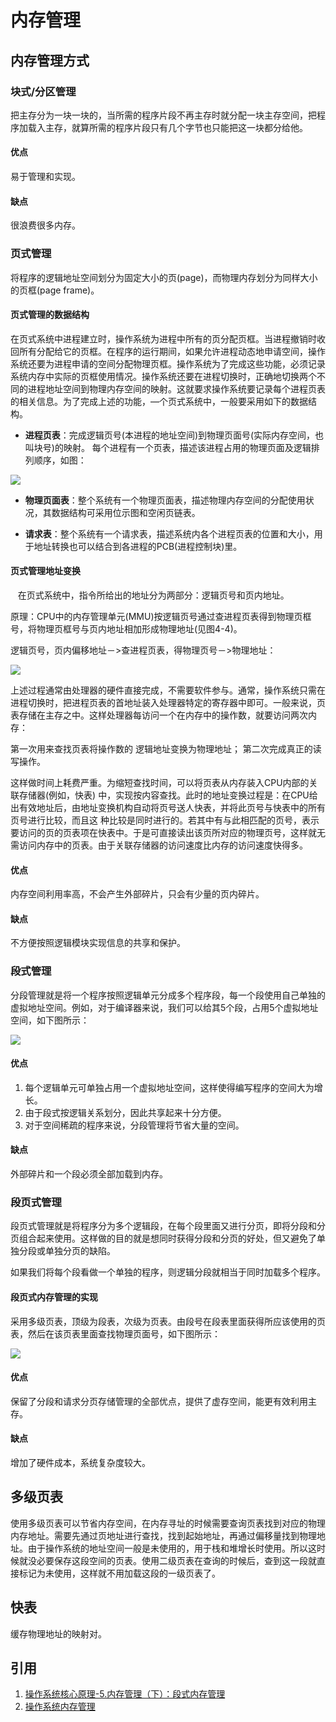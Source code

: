 # 内存管理

## 内存管理方式

### 块式/分区管理

把主存分为一块一块的，当所需的程序片段不再主存时就分配一块主存空间，把程序加载入主存，就算所需的程序片段只有几个字节也只能把这一块都分给他。

#### 优点

易于管理和实现。

#### 缺点

很浪费很多内存。

### 页式管理

将程序的逻辑地址空间划分为固定大小的页(page)，而物理内存划分为同样大小的页框(page frame)。

#### 页式管理的数据结构

在页式系统中进程建立时，操作系统为进程中所有的页分配页框。当进程撤销时收回所有分配给它的页框。在程序的运行期间，如果允许进程动态地申请空间，操作系统还要为进程申请的空间分配物理页框。操作系统为了完成这些功能，必须记录系统内存中实际的页框使用情况。操作系统还要在进程切换时，正确地切换两个不同的进程地址空间到物理内存空间的映射。这就要求操作系统要记录每个进程页表的相关信息。为了完成上述的功能，—个页式系统中，一般要采用如下的数据结构。

- **进程页表**：完成逻辑页号(本进程的地址空间)到物理页面号(实际内存空间，也叫块号)的映射。
每个进程有一个页表，描述该进程占用的物理页面及逻辑排列顺序，如图：

![](images/内存管理/进程页表.png)

- **物理页面表**：整个系统有一个物理页面表，描述物理内存空间的分配使用状况，其数据结构可采用位示图和空闲页链表。

- **请求表**：整个系统有一个请求表，描述系统内各个进程页表的位置和大小，用于地址转换也可以结合到各进程的PCB(进程控制块)里。

#### 页式管理地址变换
  
在页式系统中，指令所给出的地址分为两部分：逻辑页号和页内地址。

原理：CPU中的内存管理单元(MMU)按逻辑页号通过查进程页表得到物理页框号，将物理页框号与页内地址相加形成物理地址(见图4-4)。

逻辑页号，页内偏移地址－>查进程页表，得物理页号－>物理地址：

![](images/内存管理/页式管理的地址变换.png)

上述过程通常由处理器的硬件直接完成，不需要软件参与。通常，操作系统只需在进程切换时，把进程页表的首地址装入处理器特定的寄存器中即可。一般来说，页表存储在主存之中。这样处理器每访问一个在内存中的操作数，就要访问两次内存：

第一次用来查找页表将操作数的 逻辑地址变换为物理地址；
第二次完成真正的读写操作。       

这样做时间上耗费严重。为缩短查找时间，可以将页表从内存装入CPU内部的关联存储器(例如，快表) 中，实现按内容查找。此时的地址变换过程是：在CPU给出有效地址后，由地址变换机构自动将页号送人快表，并将此页号与快表中的所有页号进行比较，而且这 种比较是同时进行的。若其中有与此相匹配的页号，表示要访问的页的页表项在快表中。于是可直接读出该页所对应的物理页号，这样就无需访问内存中的页表。由于关联存储器的访问速度比内存的访问速度快得多。

#### 优点

内存空间利用率高，不会产生外部碎片，只会有少量的页内碎片。

#### 缺点

不方便按照逻辑模块实现信息的共享和保护。

### 段式管理

分段管理就是将一个程序按照逻辑单元分成多个程序段，每一个段使用自己单独的虚拟地址空间。例如，对于编译器来说，我们可以给其5个段，占用5个虚拟地址空间，如下图所示：

![](images/内存管理/段式管理.png)

#### 优点

1. 每个逻辑单元可单独占用一个虚拟地址空间，这样使得编写程序的空间大为增长。
2. 由于段式按逻辑关系划分，因此共享起来十分方便。
3. 对于空间稀疏的程序来说，分段管理将节省大量的空间。

#### 缺点

外部碎片和一个段必须全部加载到内存。

### 段页式管理

段页式管理就是将程序分为多个逻辑段，在每个段里面又进行分页，即将分段和分页组合起来使用。这样做的目的就是想同时获得分段和分页的好处，但又避免了单独分段或单独分页的缺陷。

如果我们将每个段看做一个单独的程序，则逻辑分段就相当于同时加载多个程序。

#### 段页式内存管理的实现

采用多级页表，顶级为段表，次级为页表。由段号在段表里面获得所应该使用的页表，然后在该页表里面查找物理页面号，如下图所示：

![](images/内存管理/段页式内存管理的实现.png)

#### 优点

保留了分段和请求分页存储管理的全部优点，提供了虚存空间，能更有效利用主存。

#### 缺点

增加了硬件成本，系统复杂度较大。

## 多级页表

使用多级页表可以节省内存空间，在内存寻址的时候需要查询页表找到对应的物理内存地址。需要先通过页地址进行查找，找到起始地址，再通过偏移量找到物理地址。由于操作系统的地址空间一般是未使用的，用于栈和堆增长时使用。所以这时候就没必要保存这段空间的页表。使用二级页表在查询的时候后，查到这一段就直接标记为未使用，这样就不用加载这段的一级页表了。

## 快表

缓存物理地址的映射对。

## 引用

1. [操作系统核心原理-5.内存管理（下）：段式内存管理](https://www.cnblogs.com/edisonchou/p/5115242.html)
1. [操作系统内存管理](https://blog.csdn.net/hguisu/article/details/5713164)